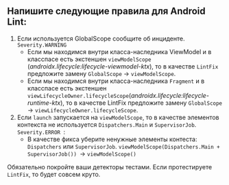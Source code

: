 ## Напишите следующие правила для Android Lint:

1. Если используется GlobalScope сообщите об инциденте. `Severity.WARNING`
    * Если мы находимся внутри класса-наследника ViewModel и в класспасе есть
      экстеншен `viewModelScope` (*androidx.lifecycle:lifecycle-viewmodel-ktx*), то в
      качестве `LintFix` предложите замену `GlobalScope` → `viewModelScope`.
    * Если мы находимся внутри класса-наследника `Fragment` и в класспасе есть
      экстеншен `viewLifecycleOwner.lifecycleScope`(*androidx.lifecycle:lifecycle-runtime-ktx*), то
      в качестве LintFix предложите замену `GlobalScope` → `viewLifecycleOwner.lifecycleScope`.
2. Если `launch` запускается на `viewModelScope`, то в качестве элементов контекста не
   используется `Dispatchers.Main` и `SupervisorJob`. `Severity.ERROR `:
    * В качестве фикса уберите ненужные элементы контеста: `Dispatchers` или `SupervisorJob`.
      `viewModelScope(Dispatchers.Main + SupervisorJob()) `→ `viewModelScope()`

Обязательно покройте ваши детекторы тестами. Если протестируете `LintFix`, то будет совсем круто.